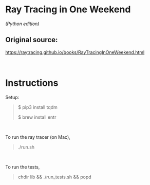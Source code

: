 Ray Tracing in One Weekend
====
*(Python edition)*


Original source:
----
https://raytracing.github.io/books/RayTracingInOneWeekend.html

<br />

Instructions
====

Setup:
>$ pip3 install tqdm
> 
>$ brew install entr

<br />

To run the ray tracer (on Mac),
> ./run.sh

<br />

To run the tests,
> chdir lib && ./run_tests.sh && popd
